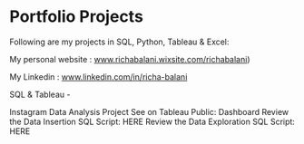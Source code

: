 # Portfolio Projects
Following are my projects in SQL, Python, Tableau & Excel:

My personal website : www.richabalani.wixsite.com/richabalani)

My Linkedin : www.linkedin.com/in/richa-balani
 
SQL & Tableau -

Instagram Data Analysis Project
See on Tableau Public: Dashboard
Review the Data Insertion SQL Script: HERE
Review the Data Exploration SQL Script: HERE
